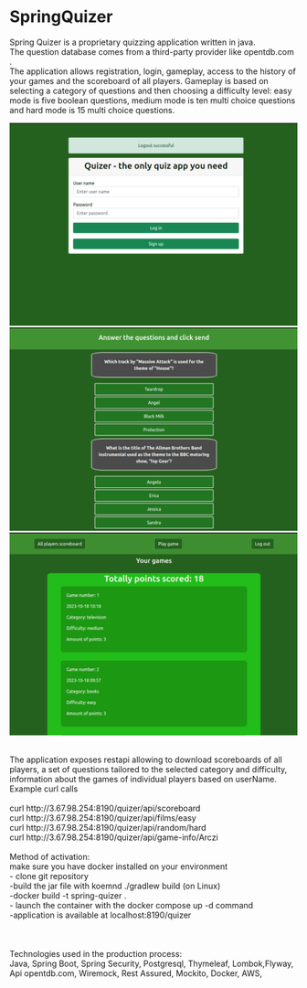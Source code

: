 # SpringQuizer

Spring Quizer is a proprietary quizzing application written in java. 
<br>
The question database comes from a third-party provider like opentdb.com .
<br>
The application allows registration, login, gameplay, access to the history of your games and the scoreboard of all players. 
Gameplay is based on selecting a category of questions and then choosing a difficulty level: 
easy mode is five boolean questions,
medium mode is ten multi choice questions
and hard mode is 15 multi choice questions.

![img.png](readme/login.png)
![img.png](readme/game.png)
![img.png](readme/account.png)

<br>
The application exposes restapi allowing to download scoreboards of all players,
a set of questions tailored to the selected category and difficulty,
information about the games of individual players based on userName. Example curl calls
<br>
<br>
curl http://3.67.98.254:8190/quizer/api/scoreboard
<br>
curl http://3.67.98.254:8190/quizer/api/films/easy
<br>
curl http://3.67.98.254:8190/quizer/api/random/hard
<br>
curl http://3.67.98.254:8190/quizer/api/game-info/Arczi
<br>
<br>
Method of activation:
<br>
make sure you have docker installed on your environment
<br>
- clone git repository
<br>
-build the jar file with koemnd ./gradlew build (on Linux)
<br>
-docker build -t spring-quizer .
<br>
- launch the container with the docker compose up -d command
<br>
-application is available at localhost:8190/quizer
<br>
<br>
<br>
<br>
Technologies used in the production process:
<br>
Java, Spring Boot, Spring Security, Postgresql, Thymeleaf, Lombok,Flyway, Api opentdb.com, Wiremock, Rest Assured, Mockito, Docker, AWS,
